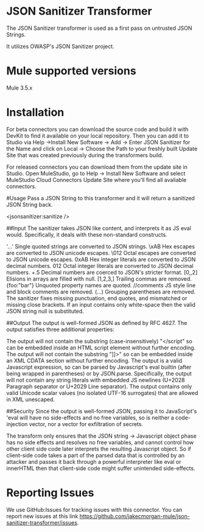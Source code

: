 # JSON Sanitizer Transformer
The JSON Sanitizer transformer is used as a first pass on untrusted JSON Strings. 

It utilizes OWASP's JSON Sanitizer project.


# Mule supported versions
Mule 3.5.x


# Installation 
For beta connectors you can download the source code and build it with DevKit to find it available on your local repository. Then you can add it to Studio via Help ->Install New Software -> Add -> Enter JSON Sanitizer for the Name and click on Local -> Choose the Path to your freshly built Update Site that was created previously during the transformers build.

For released connectors you can download them from the update site in Studio. 
Open MuleStudio, go to Help → Install New Software and select MuleStudio Cloud Connectors Update Site where you’ll find all avaliable connectors.

#Usage
Pass a JSON String to this transformer and it will return a sanitized JSON String back.

<jsonsanitizer:sanitize />

##Input
The sanitizer takes JSON like content, and interprets it as JS eval would. Specifically, it deals with these non-standard constructs.

'...'	Single quoted strings are converted to JSON strings.
\xAB	Hex escapes are converted to JSON unicode escapes.
\012	Octal escapes are converted to JSON unicode escapes.
0xAB	Hex integer literals are converted to JSON decimal numbers.
012	Octal integer literals are converted to JSON decimal numbers.
+.5	Decimal numbers are coerced to JSON's stricter format.
[0,,2]	Elisions in arrays are filled with null.
[1,2,3,]	Trailing commas are removed.
{foo:"bar"}	Unquoted property names are quoted.
//comments	JS style line and block comments are removed.
(...)	Grouping parentheses are removed.
The sanitizer fixes missing punctuation, end quotes, and mismatched or missing close brackets. If an input contains only white-space then the valid JSON string null is substituted.

##Output
The output is well-formed JSON as defined by RFC 4627. The output satisfies three additional properties:

The output will not contain the substring (case-insensitively) "</script" so can be embedded inside an HTML script element without further encoding.
The output will not contain the substring "]]>" so can be embedded inside an XML CDATA section without further encoding.
The output is a valid Javascript expression, so can be parsed by Javascript's eval builtin (after being wrapped in parentheses) or by JSON.parse. Specifically, the output will not contain any string literals with embedded JS newlines (U+2028 Paragraph separator or U+2029 Line separator).
The output contains only valid Unicode scalar values (no isolated UTF-16 surrogates) that are allowed in XML unescaped.

##Security
Since the output is well-formed JSON, passing it to JavaScript's 'eval will have no side-effects and no free variables, so is neither a code-injection vector, nor a vector for exfiltration of secrets.

The transform only ensures that the JSON string → Javascript object phase has no side effects and resolves no free variables, and cannot control how other client side code later interprets the resulting Javascript object. So if client-side code takes a part of the parsed data that is controlled by an attacker and passes it back through a powerful interpreter like eval or innerHTML then that client-side code might suffer unintended side-effects.

# Reporting Issues

We use GitHub:Issues for tracking issues with this connector. You can report new issues at this link https://github.com/jakecmorgan-mule/json-sanitizer-transformer/issues.